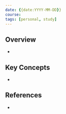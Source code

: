 ```yaml
---
date: {{date:YYYY-MM-DD}}
course: 
tags: [personal, study]
---
```


## **Overview**

-

## **Key Concepts**

-

## **References**

-
